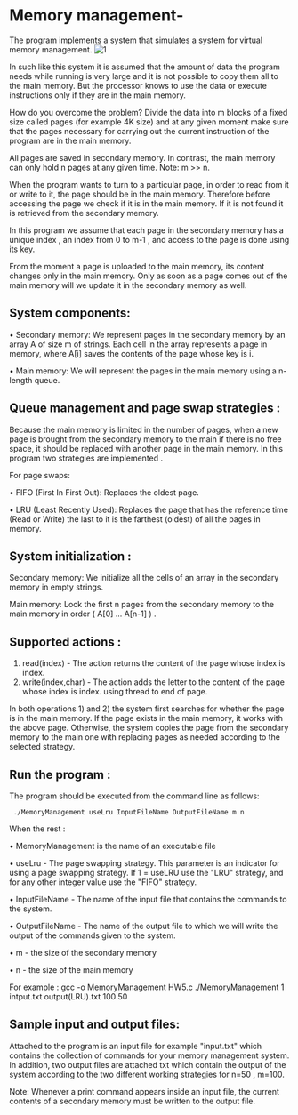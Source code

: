 # Memory management-

The program implements a system that simulates a system for virtual memory management.
![1](https://user-images.githubusercontent.com/57844508/122911209-b9f30f00-d35f-11eb-9cc4-d3ee0e46692e.png)


In such like this system it is assumed that the amount of data the program needs while running is very large
and it is not possible to copy them all to the main memory. But the processor knows to use the data or execute instructions
only if they are in the main memory.

How do you overcome the problem?
Divide the data into m blocks of a fixed size called pages (for example 4K size) and at any given moment make sure that 
the pages necessary for carrying out the current instruction of the program are in the main memory.

All pages are saved in secondary memory. In contrast, the main memory can only hold n pages at any given time.
Note: m >> n.

When the program wants to turn to a particular page, in order to read from it or write to it, the page should be in the main memory.
Therefore before accessing the page we check if it is in the main memory. If it is not found it is retrieved from the secondary memory.

In this program we assume that each page in the secondary memory has a unique index , an index from 0 to m-1 , and access to the page is done using its key.

From the moment a page is uploaded to the main memory, its content changes only in the main memory.
Only as soon as a page comes out of the main memory will we update it in the secondary memory as well.

## System components:
• Secondary memory:
  We represent pages in the secondary memory by an array A of size m of strings.
  Each cell in the array represents a page in memory, where A[i] saves the contents of the page whose key is i.

• Main memory:
  We will represent the pages in the main memory using a n-length queue.
  
## Queue management and page swap strategies :
Because the main memory is limited in the number of pages, when a new page is brought from the secondary memory to the main
if there is no free space, it should be replaced with another page in the main memory. In this program two strategies are implemented .

For page swaps:

• FIFO (First In First Out): Replaces the oldest page.

• LRU (Least Recently Used): Replaces the page that has the reference time (Read or Write)
the last to it is the farthest (oldest) of all the pages in memory.

## System initialization :
Secondary memory: We initialize all the cells of an array in the secondary memory in empty strings.

Main memory: Lock the first n pages from the secondary memory to the main memory in order ( A[0] ... A[n-1] ) .

## Supported actions : 

1) read(index) - The action returns the content of the page whose index is index.
2) write(index,char) - The action adds the letter to the content of the page whose index is index.
using thread to end of page.

In both operations 1) and 2)  the system first searches for whether the page is in the main memory.
If the page exists in the main memory, it works with the above page.
Otherwise, the system copies the page from the secondary memory to the main one with replacing pages as needed according to the selected strategy.

## Run the program :

The program should be executed from the command line as follows:

     ./MemoryManagement useLru InputFileName OutputFileName m n
     
When the rest :

  • MemoryManagement is the name of an executable file
  
  • useLru - The page swapping strategy. This parameter is an indicator for using a page swapping strategy. 
  If 1 = useLRU use the "LRU" strategy, and for any other integer value use the "FIFO" strategy.
  
  • InputFileName - The name of the input file that contains the commands to the system.
  
  • OutputFileName - The name of the output file to which we will write the output of the commands given to the system.
  
  • m - the size of the secondary memory
  
  • n - the size of the main memory


For example :
    gcc -o MemoryManagement HW5.c
    ./MemoryManagement 1 intput.txt output(LRU).txt 100 50


## Sample input and output files:
Attached to the program is an input file for example "input.txt"  which contains the collection of commands for your memory management system.
In addition, two output files are attached txt  which contain the output of the system according to
the two different working strategies for n=50 , m=100.

Note: Whenever a print command appears inside an input file, the current contents of a secondary memory must be written to the output file.


